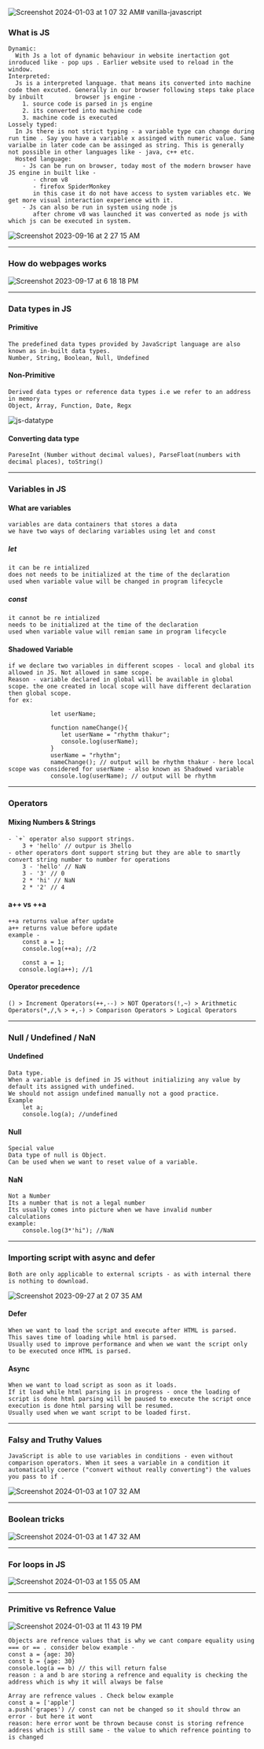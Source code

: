 ![Screenshot 2024-01-03 at 1 07 32 AM](https://github.com/rhythm55/vanilla-javascript/assets/36883992/9e41a863-8638-4e4d-9717-9ae114bc6976)# vanilla-javascript

### What is JS
    Dynamic: 
      With Js a lot of dynamic behaviour in website inertaction got inroduced like - pop ups . Earlier website used to reload in the window. 
    Interpreted: 
      Js is a interpreted language. that means its converted into machine code then excuted. Generally in our browser following steps take place by inbuilt         browser js engine -
        1. source code is parsed in js engine
        2. its converted into machine code
        3. machine code is executed
    Lossely typed:
      In Js there is not strict typing - a variable type can change during run time . Say you have a variable x assinged with numeric value. Same varialbe in later code can be assinged as string. This is generally not possible in other languages like - java, c++ etc.
      Hosted language:
        - Js can be run on browser, today most of the modern browser have JS engine in built like -
           - chrom v8
           - firefox SpiderMonkey
           in this case it do not have access to system variables etc. We get more visual interaction experience with it.
        - Js can also be run in system using node js
           after chrome v8 was launched it was converted as node js with which js can be executed in system.
![Screenshot 2023-09-16 at 2 27 15 AM](https://github.com/rhythm55/vanilla-javascript/assets/36883992/8b80b9bf-8d13-46b3-ab44-fcab60cba4c2)

***

### How do webpages works
![Screenshot 2023-09-17 at 6 18 18 PM](https://github.com/rhythm55/vanilla-javascript/assets/36883992/7fe1ec8a-839b-4f43-8684-5e7ac3241cef)

***

### Data types in JS

#### Primitive 
    The predefined data types provided by JavaScript language are also known as in-built data types.
    Number, String, Boolean, Null, Undefined

#### Non-Primitive
    Derived data types or reference data types i.e we refer to an address in memory
    Object, Array, Function, Date, Regx
![js-datatype](https://github.com/rhythm55/vanilla-javascript/assets/36883992/fb65304c-7f10-4f55-88c2-e77f92e148c0)

#### Converting data type
    PareseInt (Number without decimal values), ParseFloat(numbers with decimal places), toString()

***

### Variables in JS

#### What are variables
    variables are data containers that stores a data
    we have two ways of declaring variables using let and const

##### let
    it can be re intialized
    does not needs to be initialized at the time of the declaration
    used when variable value will be changed in program lifecycle
##### const
    it cannot be re intialized
    needs to be initialized at the time of the declaration
    used when variable value will remian same in program lifecycle

#### Shadowed Variable
    if we declare two variables in different scopes - local and global its allowed in JS. Not allowed in same scope.
    Reason - variable declared in global will be available in global scope. the one created in local scope will have different declaration then global scope.
    for ex:
        
                let userName;

                function nameChange(){
                   let userName = "rhythm thakur";
                   console.log(userName);  
                }
                userName = "rhythm";
                nameChange(); // output will be rhythm thakur - here local scope was considered for userName - also known as Shadowed variable
                console.log(userName); // output will be rhythm
***

### Operators
#### Mixing Numbers & Strings
    - `+` operator also support strings.
        3 + 'hello' // outpur is 3hello
    - other operators dont support string but they are able to smartly convert string number to number for operations
        3 - 'hello' // NaN
        3 - '3' // 0
        2 * 'hi' // NaN
        2 * '2' // 4
#### a++ vs ++a 
    ++a returns value after update
    a++ returns value before update
    example - 
        const a = 1;
        console.log(++a); //2

        const a = 1;
       console.log(a++); //1

#### Operator precedence

    () > Increment Operators(++,--) > NOT Operators(!,~) > Arithmetic Operators(*,/,% > +,-) > Comparison Operators > Logical Operators

***
### Null / Undefined / NaN

#### Undefined
    Data type. 
    When a variable is defined in JS without initializing any value by default its assigned with undefined.
    We should not assign undefined manually not a good practice.
    Example
        let a;
        console.log(a); //undefined
    
#### Null
    Special value
    Data type of null is Object.
    Can be used when we want to reset value of a variable.
    
#### NaN
    Not a Number
    Its a number that is not a legal number
    Its usually comes into picture when we have invalid number calculations
    example:
        console.log(3*'hi"); //NaN

***

### Importing script with async and defer
    Both are only applicable to external scripts - as with internal there is nothing to download.
![Screenshot 2023-09-27 at 2 07 35 AM](https://github.com/rhythm55/vanilla-javascript/assets/36883992/e8413166-c179-4e53-9439-a279045309fa)

#### Defer
    When we want to load the script and execute after HTML is parsed.
    This saves time of loading while html is parsed.
    Usually used to improve performance and when we want the script only to be executed once HTML is parsed.
    
#### Async
    When we want to load script as soon as it loads.
    If it load while html parsing is in progress - once the loading of script is done html parsing will be paused to execute the script once execution is done html parsing will be resumed.
    Usually used when we want script to be loaded first.
    
***

### Falsy and Truthy Values
    JavaScript is able to use variables in conditions - even without comparison operators. When it sees a variable in a condition it automatically coerce ("convert without really converting") the values you pass to if .
![Screenshot 2024-01-03 at 1 07 32 AM](https://github.com/rhythm55/vanilla-javascript/assets/36883992/d59c7095-8e2e-483b-a025-edae555f2655)

***

### Boolean tricks
![Screenshot 2024-01-03 at 1 47 32 AM](https://github.com/rhythm55/vanilla-javascript/assets/36883992/4a4891b2-2036-4cf7-9383-3aef4b13f3cd)

***

### For loops in JS
![Screenshot 2024-01-03 at 1 55 05 AM](https://github.com/rhythm55/vanilla-javascript/assets/36883992/8b0bfd98-54af-4e6e-ad73-e16c612d6540)

***

### Primitive vs Refrence Value
![Screenshot 2024-01-03 at 11 43 19 PM](https://github.com/rhythm55/vanilla-javascript/assets/36883992/77213722-6019-43d5-ae8c-5de5e5abbe15)

    Objects are refrence values that is why we cant compare equality using === or == . consider below example -
    const a = {age: 30}
    const b = {age: 30}
    console.log(a == b) // this will return false 
    reason : a and b are storing a refrence and equality is checking the address which is why it will always be false

    Array are refrence values . Check below example 
    const a = ['apple']
    a.push('grapes') // const can not be changed so it should throw an error - but here it wont
    reason: here error wont be thrown because const is storing refrence address which is still same - the value to which refrence pointing to is changed

